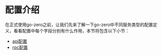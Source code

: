 # 配置介绍
在正式使用go-zero之前，让我们先来了解一下go-zero中不同服务类型的配置定义，看看配置中每个字段分别有什么作用，本节将包含以下小节：
* [api配置](api-config.md)
* [rpc配置](rpc-config.md)